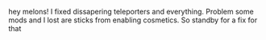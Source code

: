 hey melons! I fixed
dissapering teleporters
and everything. Problem
some mods and I
lost are sticks from
enabling cosmetics. So standby
for a fix for that

